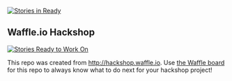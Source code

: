 [![Stories in Ready](https://badge.waffle.io/robinsta/NC_Hackshop_Vets.png?label=ready&title=Ready)](https://waffle.io/robinsta/NC_Hackshop_Vets)
## Waffle.io Hackshop

[![Stories Ready to Work On](https://badge.waffle.io/robinsta/NC_Hackshop_Vets.svg?label=ready&title=Cards%20Ready%20To%20Work%20On)](https://waffle.io/robinsta/NC_Hackshop_Vets)

This repo was created from http://hackshop.waffle.io. Use [the Waffle board](https://waffle.io/robinsta/NC_Hackshop_Vets) for this repo to always know what to do next for your hackshop project!